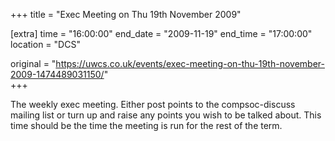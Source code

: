 +++
title = "Exec Meeting on Thu 19th November 2009"

[extra]
time = "16:00:00"
end_date = "2009-11-19"
end_time = "17:00:00"
location = "DCS"

original = "https://uwcs.co.uk/events/exec-meeting-on-thu-19th-november-2009-1474489031150/"    
+++

The weekly exec meeting. Either post points to the compsoc-discuss mailing list or turn up and raise any points you wish to be talked about. This time should be the time the meeting is run for the rest of the term.

